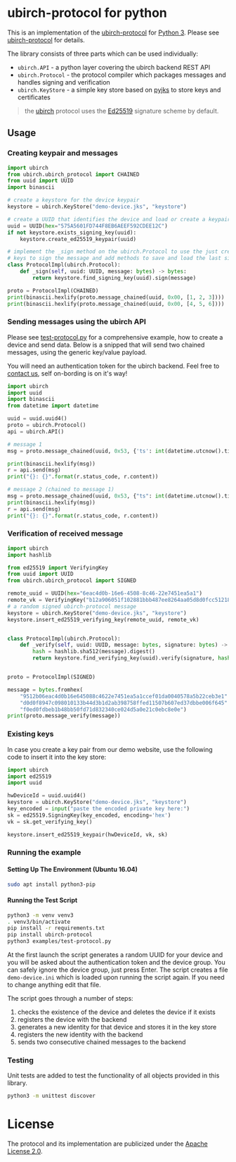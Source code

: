 # ubirch-protocol for python

This is an implementation of the [ubirch-protocol](https://github.com/ubirch/ubirch-protocol)
for [Python 3](https://www.python.org/). Please see [ubirch-protocol](https://github.com/ubirch/ubirch-protocol)
for details.

The library consists of three parts which can be used individually:

* `ubirch.API` - a python layer covering the ubirch backend REST API
* `ubirch.Protocol` - the protocol compiler which packages messages and handles signing and verification
* `ubirch.KeyStore` - a simple key store based on [pyjks](https://pypi.org/project/pyjks/) to store keys and certificates

> the [ubirch](https://ubirch.com) protocol uses the [Ed25519](https://ed25519.cr.yp.to/) signature scheme by default.
 
## Usage
  
### Creating keypair and messages

```python
import ubirch
from ubirch.ubirch_protocol import CHAINED
from uuid import UUID
import binascii

# create a keystore for the device keypair
keystore = ubirch.KeyStore("demo-device.jks", "keystore")

# create a UUID that identifies the device and load or create a keypair
uuid = UUID(hex="575A5601FD744F8EB6AEEF592CDEE12C")
if not keystore.exists_signing_key(uuid):
    keystore.create_ed25519_keypair(uuid)

# implement the _sign method on the ubirch.Protocol to use the just created
# keys to sign the message and add methods to save and load the last signature
class ProtocolImpl(ubirch.Protocol):
    def _sign(self, uuid: UUID, message: bytes) -> bytes:
        return keystore.find_signing_key(uuid).sign(message)        

proto = ProtocolImpl(CHAINED)
print(binascii.hexlify(proto.message_chained(uuid, 0x00, [1, 2, 3])))
print(binascii.hexlify(proto.message_chained(uuid, 0x00, [4, 5, 6])))
```
 
### Sending messages using the ubirch API

Please see [test-protocol.py](examples/test-protocol.py) for a comprehensive example, how to create a device and
send data. Below is a snipped that will send two chained messages, using the generic key/value payload.

You will need an authentication token for the ubirch backend. Feel free to [contact us](https://ubirch.com), 
self on-bording is on it's way!

```python
import ubirch
import uuid
import binascii
from datetime import datetime

uuid = uuid.uuid4()
proto = ubirch.Protocol()
api = ubirch.API()

# message 1
msg = proto.message_chained(uuid, 0x53, {'ts': int(datetime.utcnow().timestamp()), 'v': 99})

print(binascii.hexlify(msg))
r = api.send(msg)
print("{}: {}".format(r.status_code, r.content))

# message 2 (chained to message 1)
msg = proto.message_chained(uuid, 0x53, {"ts": int(datetime.utcnow().timestamp()), "v": 100})
print(binascii.hexlify(msg))
r = api.send(msg)
print("{}: {}".format(r.status_code, r.content))
```

### Verification of received message

```python
import ubirch
import hashlib

from ed25519 import VerifyingKey
from uuid import UUID
from ubirch.ubirch_protocol import SIGNED

remote_uuid = UUID(hex="6eac4d0b-16e6-4508-8c46-22e7451ea5a1")
remote_vk = VerifyingKey("b12a906051f102881bbb487ee8264aa05d8d0fcc51218f2a47f562ceb9b0d068", encoding='hex')
# a random signed ubirch-protocol message
keystore = ubirch.KeyStore("demo-device.jks", "keystore")
keystore.insert_ed25519_verifying_key(remote_uuid, remote_vk)


class ProtocolImpl(ubirch.Protocol):
    def _verify(self, uuid: UUID, message: bytes, signature: bytes) -> dict:
        hash = hashlib.sha512(message).digest()
        return keystore.find_verifying_key(uuid).verify(signature, hash)


proto = ProtocolImpl(SIGNED)

message = bytes.fromhex(
    "9512b06eac4d0b16e645088c4622e7451ea5a1ccef01da0040578a5b22ceb3e1"
    "d0d0f8947c098010133b44d3b1d2ab398758ffed11507b607ed37dbbe006f645"
    "f0ed0fdbeb1b48bb50fd71d832340ce024d5a0e21c0ebc8e0e")
print(proto.message_verify(message))
```

### Existing keys

In case you create a key pair from our demo website, use the following code to insert it into the key store:

```python
import ubirch
import ed25519
import uuid

hwDeviceId = uuid.uuid4()
keystore = ubirch.KeyStore("demo-device.jks", "keystore")
key_encoded = input("paste the encoded private key here:")
sk = ed25519.SigningKey(key_encoded, encoding='hex')
vk = sk.get_verifying_key() 

keystore.insert_ed25519_keypair(hwDeviceId, vk, sk)
```

### Running the example

#### Setting Up The Environment (Ubuntu 16.04)

```bash
sudo apt install python3-pip
```

#### Running the Test Script

```bash
python3 -m venv venv3
. venv3/bin/activate
pip install -r requirements.txt
pip install ubirch-protocol
python3 examples/test-protocol.py
```

At the first launch the script generates a random UUID for your device and you will be asked
about the authentication token and the device group. You can safely ignore the device group, just press Enter.
The script creates a file `demo-device.ini` which is loaded upon running the script again. If
you need to change anything edit that file.

The script goes through a number of steps:

1. checks the existence of the device and deletes the device if it exists
2. registers the device with the backend
3. generates a new identity for that device and stores it in the key store
4. registers the new identity with the backend
5. sends two consecutive chained messages to the backend

### Testing

Unit tests are added to test the functionality of all objects provided in this library.

```bash
python3 -m unittest discover
``` 
# License 

The protocol and its implementation are publicized under the [Apache License 2.0](LICENSE).
